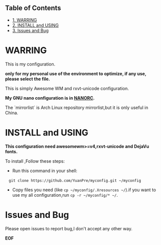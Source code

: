 <div id="table-of-contents">
<h2>Table of Contents</h2>
<div id="text-table-of-contents">
<ul>
<li><a href="#sec-1">1. WARRING</a></li>
<li><a href="#sec-2">2. INSTALL and USING</a></li>
<li><a href="#sec-3">3. Issues and Bug</a></li>
</ul>
</div>
</div>

# WARRING<a id="sec-1" name="sec-1"></a>

This is my configuration.  

**only for my personal use of the environment to optimize, if any use, please select the file.**

This is simply Awesome WM and rxvt-unicode configuration.

**My GNU nano configuration is in [NANORC](<https://github.com/YuanPre/nanorc.git>).**

The \`mirrorlist\` is Arch Linux repository mirrorlist,but it is only useful in China.  

# INSTALL and USING<a id="sec-2" name="sec-2"></a>

**This configuration need awesomewm>=v4,rxvt-unicode and DejaVu fonts.**  

To install ,Follow these steps:
-   Run this command in your shell:

    `git clone https://github.com/YuanPre/myconfig.git ~/myconfig`

-   Copy files you need (like `cp ~/myconfig/.Xresources ~/`).if you want to use my all configuration,run `cp -r ~/myconfig/* ~/`.

# Issues and Bug<a id="sec-3" name="sec-3"></a>

Please open issues to report bug,I don't accept any other way.

**EOF**
